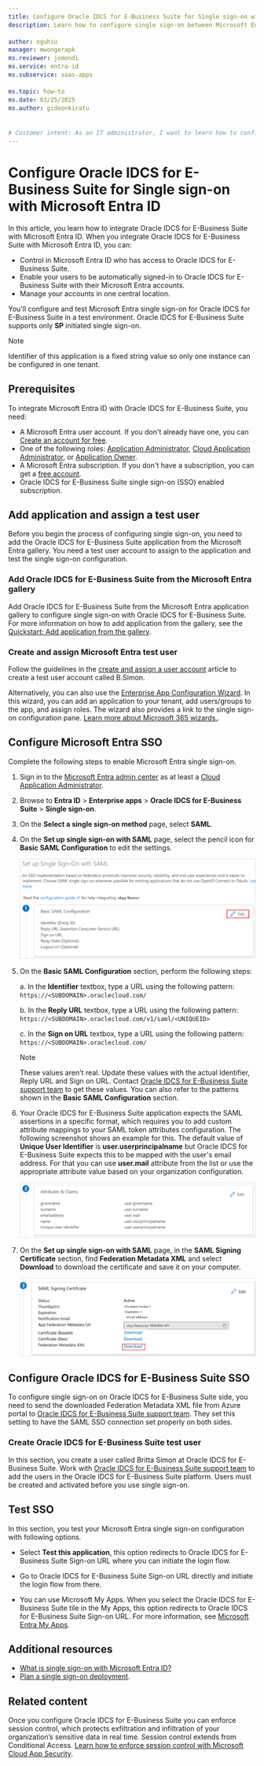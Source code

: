 ```yaml
---
title: Configure Oracle IDCS for E-Business Suite for Single sign-on with Microsoft Entra ID
description: Learn how to configure single sign-on between Microsoft Entra ID and Oracle IDCS for E-Business Suite.

author: nguhiu
manager: mwongerapk
ms.reviewer: jomondi
ms.service: entra-id
ms.subservice: saas-apps

ms.topic: how-to
ms.date: 03/25/2025
ms.author: gideonkiratu


# Customer intent: As an IT administrator, I want to learn how to configure single sign-on between Microsoft Entra ID and Oracle IDCS for E-Business Suite so that I can control who has access to Oracle IDCS for E-Business Suite, enable automatic sign-in with Microsoft Entra accounts, and manage my accounts in one central location.
---
```


# Configure Oracle IDCS for E-Business Suite for Single sign-on with Microsoft Entra ID

In this article, you learn how to integrate Oracle IDCS for E-Business Suite with Microsoft Entra ID. When you integrate Oracle IDCS for E-Business Suite with Microsoft Entra ID, you can:

* Control in Microsoft Entra ID who has access to Oracle IDCS for E-Business Suite.
* Enable your users to be automatically signed-in to Oracle IDCS for E-Business Suite with their Microsoft Entra accounts.
* Manage your accounts in one central location.

You'll configure and test Microsoft Entra single sign-on for Oracle IDCS for E-Business Suite in a test environment. Oracle IDCS for E-Business Suite supports only **SP** initiated single sign-on.

> [!NOTE]
> Identifier of this application is a fixed string value so only one instance can be configured in one tenant.

## Prerequisites

To integrate Microsoft Entra ID with Oracle IDCS for E-Business Suite, you need:

* A Microsoft Entra user account. If you don't already have one, you can [Create an account for free](https://azure.microsoft.com/pricing/purchase-options/azure-account?cid=msft_learn).
* One of the following roles: [Application Administrator](/entra/identity/role-based-access-control/permissions-reference#application-administrator), [Cloud Application Administrator](/entra/identity/role-based-access-control/permissions-reference#cloud-application-administrator), or [Application Owner](/entra/fundamentals/users-default-permissions#owned-enterprise-applications).
* A Microsoft Entra subscription. If you don't have a subscription, you can get a [free account](https://azure.microsoft.com/pricing/purchase-options/azure-account?cid=msft_learn).
* Oracle IDCS for E-Business Suite single sign-on (SSO) enabled subscription.

## Add application and assign a test user

Before you begin the process of configuring single sign-on, you need to add the Oracle IDCS for E-Business Suite application from the Microsoft Entra gallery. You need a test user account to assign to the application and test the single sign-on configuration.

<a name='add-oracle-idcs-for-e-business-suite-from-the-azure-ad-gallery'></a>

### Add Oracle IDCS for E-Business Suite from the Microsoft Entra gallery

Add Oracle IDCS for E-Business Suite from the Microsoft Entra application gallery to configure single sign-on with Oracle IDCS for E-Business Suite. For more information on how to add application from the gallery, see the [Quickstart: Add application from the gallery](~/identity/enterprise-apps/add-application-portal.md).

<a name='create-and-assign-azure-ad-test-user'></a>

### Create and assign Microsoft Entra test user

Follow the guidelines in the [create and assign a user account](~/identity/enterprise-apps/add-application-portal-assign-users.md) article to create a test user account called B.Simon.

Alternatively, you can also use the [Enterprise App Configuration Wizard](https://portal.office.com/AdminPortal/home?Q=Docs#/azureadappintegration). In this wizard, you can add an application to your tenant, add users/groups to the app, and assign roles. The wizard also provides a link to the single sign-on configuration pane. [Learn more about Microsoft 365 wizards.](/microsoft-365/admin/misc/azure-ad-setup-guides). 

<a name='configure-azure-ad-sso'></a>

## Configure Microsoft Entra SSO

Complete the following steps to enable Microsoft Entra single sign-on.

1. Sign in to the [Microsoft Entra admin center](https://entra.microsoft.com) as at least a [Cloud Application Administrator](~/identity/role-based-access-control/permissions-reference.md#cloud-application-administrator).
1. Browse to **Entra ID** > **Enterprise apps** > **Oracle IDCS for E-Business Suite** > **Single sign-on**.
1. On the **Select a single sign-on method** page, select **SAML**.
1. On the **Set up single sign-on with SAML** page, select the pencil icon for **Basic SAML Configuration** to edit the settings.

   ![Screenshot shows how to edit Basic SAML Configuration.](common/edit-urls.png "Basic Configuration")

1. On the **Basic SAML Configuration** section, perform the following steps:

    a. In the **Identifier** textbox, type a URL using the following pattern: ` https://<SUBDOMAIN>.oraclecloud.com/`

    b. In the **Reply URL** textbox, type a URL using the following pattern: `https://<SUBDOMAIN>.oraclecloud.com/v1/saml/<UNIQUEID>`

    c. In the **Sign on URL** textbox, type a URL using the following pattern:
    ` https://<SUBDOMAIN>.oraclecloud.com/`
    
    >[!NOTE]
    > These values aren't real. Update these values with the actual Identifier, Reply URL and Sign on URL. Contact [Oracle IDCS for E-Business Suite support team](https://www.oracle.com/support/advanced-customer-services/) to get these values. You can also refer to the patterns shown in the **Basic SAML Configuration** section.

1. Your Oracle IDCS for E-Business Suite application expects the SAML assertions in a specific format, which requires you to add custom attribute mappings to your SAML token attributes configuration. The following screenshot shows an example for this. The default value of **Unique User Identifier** is **user.userprincipalname** but Oracle IDCS for E-Business Suite expects this to be mapped with the user's email address. For that you can use **user.mail** attribute from the list or use the appropriate attribute value based on your organization configuration.

	![image](common/default-attributes.png)

1. On the **Set up single sign-on with SAML** page, in the **SAML Signing Certificate** section,  find **Federation Metadata XML** and select **Download** to download the certificate and save it on your computer.

	![The Certificate download link](common/metadataxml.png)

## Configure Oracle IDCS for E-Business Suite SSO

To configure single sign-on on Oracle IDCS for E-Business Suite side, you need to send the downloaded Federation Metadata XML file from Azure portal to [Oracle IDCS for E-Business Suite support team](https://www.oracle.com/support/advanced-customer-services/). They set this setting to have the SAML SSO connection set properly on both sides.

### Create Oracle IDCS for E-Business Suite test user

In this section, you create a user called Britta Simon at Oracle IDCS for E-Business Suite. Work with [Oracle IDCS for E-Business Suite support team](https://www.oracle.com/support/advanced-customer-services/) to add the users in the Oracle IDCS for E-Business Suite platform. Users must be created and activated before you use single sign-on.

## Test SSO 

In this section, you test your Microsoft Entra single sign-on configuration with following options. 

* Select **Test this application**, this option redirects to Oracle IDCS for E-Business Suite Sign-on URL where you can initiate the login flow. 

* Go to Oracle IDCS for E-Business Suite Sign-on URL directly and initiate the login flow from there.

* You can use Microsoft My Apps. When you select the Oracle IDCS for E-Business Suite tile in the My Apps, this option redirects to Oracle IDCS for E-Business Suite Sign-on URL. For more information, see [Microsoft Entra My Apps](/azure/active-directory/manage-apps/end-user-experiences#azure-ad-my-apps).

## Additional resources

* [What is single sign-on with Microsoft Entra ID?](~/identity/enterprise-apps/what-is-single-sign-on.md)
* [Plan a single sign-on deployment](~/identity/enterprise-apps/plan-sso-deployment.md).

## Related content

Once you configure Oracle IDCS for E-Business Suite you can enforce session control, which protects exfiltration and infiltration of your organization’s sensitive data in real time. Session control extends from Conditional Access. [Learn how to enforce session control with Microsoft Cloud App Security](/cloud-app-security/proxy-deployment-aad).
